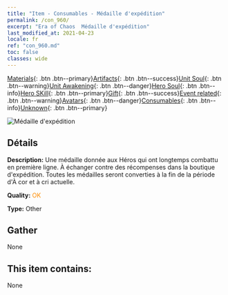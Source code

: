 ```yaml
---
title: "Item - Consumables - Médaille d'expédition"
permalink: /con_960/
excerpt: "Era of Chaos  Médaille d'expédition"
last_modified_at: 2021-04-23
locale: fr
ref: "con_960.md"
toc: false
classes: wide
---
```

 [Materials](/ItemsFR/){: .btn .btn--primary}[Artifacts](/ItemsFR/Artifacts/){: .btn .btn--success}[Unit Soul](/ItemsFR/UnitSoul/){: .btn .btn--warning}[Unit Awakening](/ItemsFR/UnitAwakening/){: .btn .btn--danger}[Hero Soul](/ItemsFR/HeroSoul/){: .btn .btn--info}[Hero SKill](/ItemsFR/HeroSkill/){: .btn .btn--primary}[Gift](/ItemsFR/Gift/){: .btn .btn--success}[Event related](/ItemsFR/Events/){: .btn .btn--warning}[Avatars](/ItemsFR/Avatars/){: .btn .btn--danger}[Consumables](/ItemsFR/Consumables/){: .btn .btn--info}[Unknown](/ItemsFR/Unknown/){: .btn .btn--primary}

 ![Médaille d'expédition](/images/t/i_40055.png)

## Détails
 **Description:** Une médaille donnée aux Héros qui ont longtemps combattu en première ligne. À échanger contre des récompenses dans la boutique d'expédition. Toutes les médailles seront converties à la fin de la période d'À cor et à cri actuelle.

 **Quality:** <span style="color: #FF8C00">OK</span>

 **Type:** Other

## Gather

  None

## This item contains:

  None

